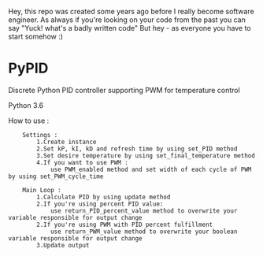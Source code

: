 Hey, this repo was created some years ago before I really become software engineer.
As always if you're looking on your code from the past you can say "Yuck! what's a badly written code"
But hey - as everyone you have to start somehow :)


# PyPID
Discrete Python PID controller supporting PWM for temperature control

Python 3.6

How to use :

        Settings :
            1.Create instance
            2.Set kP, kI, kD and refresh time by using set_PID method
            3.Set desire temperature by using set_final_temperature method
            4.If you want to use PWM :
                use PWM_enabled method and set width of each cycle of PWM by using set_PWM_cycle_time

        Main Loop :
            1.Calculate PID by using update method
            2.If you're using percent PID value:
                use return_PID_percent_value method to overwrite your variable responsible for output change
            2.If you're using PWM with PID percent fulfillment
                use return_PWM_value method to overwrite your boolean variable responsible for output change
            3.Update output
           
